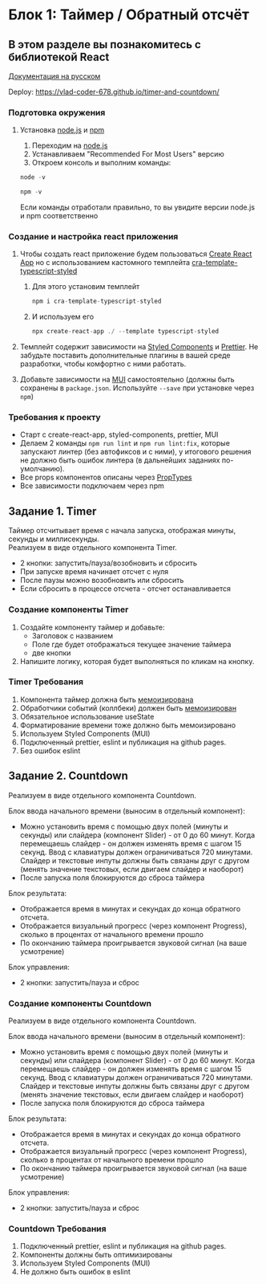 # Блок 1: Таймер / Обратный отсчёт

## В этом разделе вы познакомитесь с библиотекой React

[Документация на русском](https://ru.reactjs.org/docs/getting-started.html)

Deploy: https://vlad-coder-678.github.io/timer-and-countdown/

### Подготовка окружения

1. Установка [node.js](https://nodejs.org/en) и [npm](https://www.npmjs.com/)
    1. Переходим на [node.js](https://nodejs.org/en)
    2. Устанавливаем "Recommended For Most Users" версию
    3. Откроем консоль и выполним команды:

    ```js
    node -v
    ```

    ```js
    npm -v
    ```

   Если команды отработали правильно, то вы увидите версии node.js и npm соответственно

### Создание и настройка react приложения

1. Чтобы создать react приложение будем пользоваться [Create React App](https://create-react-app.dev/) но с использованием кастомного темплейта [cra-template-typescript-styled](https://www.npmjs.com/package/cra-template-typescript-styled)
    1. Для этого установим темплейт

       ```js
       npm i cra-template-typescript-styled
       ```

    2. И используем его

       ```js
       npx create-react-app ./ --template typescript-styled
       ```

2. Темплейт содержит зависимости на [Styled Components](https://styled-components.com/) и [Prettier](https://prettier.io/). Не забудьте поставить дополнительные плагины в вашей среде разработки, чтобы комфортно с ними работать.

3. Добавьте зависимости на [MUI](https://mui.com/material-ui/getting-started/installation/) самостоятельно (должны быть сохранены в `package.json`. Используйте `--save` при установке через `npm`)

### Требования к проекту

- Старт с create-react-app, styled-components, prettier, MUI
- Делаем 2 команды `npm run lint` и `npm run lint:fix`, которые запускают линтер (без автофиксов и с ними), у итогового решения не должно быть ошибок линтера (в дальнейших заданиях по-умолчанию).
- Все props компонентов описаны через [PropTypes](https://ru.reactjs.org/docs/typechecking-with-proptypes.html)
- Все зависимости подключаем через npm

## Задание 1. Timer

Таймер отсчитывает время с начала запуска, отображая минуты, секунды и миллисекунды.  
Реализуем в виде отдельного компонента Timer.

- 2 кнопки: запустить/пауза/возобновить и сбросить
- При запуске время начинает отсчет с нуля
- После паузы можно возобновить или сбросить
- Если сбросить в процессе отсчета - отсчет останавливается

### Создание компоненты Timer

1. Создайте компоненту таймер и добавьте:
   - Заголовок с названием
   - Поле где будет отображаться текущее значение таймера
   - две кнопки
2. Напишите логику, которая будет выполняться по кликам на кнопку.

### Timer Требования

1. Компонента таймер должна быть [мемоизирована](https://ru.reactjs.org/docs/react-api.html#reactmemo)
2. Обработчики событий (коллбеки) должен быть [мемоизирован](https://ru.reactjs.org/docs/hooks-reference.html#usecallback)
3. Обязательное использование useState
4. Форматирование времени тоже должно быть мемоизировано
5. Используем Styled Components (MUI)
6. Подключенный prettier, eslint и публикация на github pages.
7. Без ошибок eslint

## Задание 2. Countdown

Реализуем в виде отдельного компонента Countdown.

Блок ввода начального времени (выносим в отдельный компонент):

- Можно установить время с помощью двух полей (минуты и секунды) или слайдера (компонент Slider) - от 0 до 60 минут. Когда перемещаешь слайдер - он должен изменять время с шагом 15 секунд. Ввод с клавиатуры должен ограничиваться 720 минутами. Слайдер и текстовые инпуты должны быть связаны друг с другом (менять значение текстовых, если двигаем слайдер и наоборот)
- После запуска поля блокируются до сброса таймера

Блок результата:

- Отображается время в минутах и секундах до конца обратного отсчета.
- Отображается визуальный прогресс (через компонент Progress), сколько в процентах от начального времени прошло
- По окончанию таймера проигрывается звуковой сигнал (на ваше усмотрение)

Блок управления:

- 2 кнопки: запустить/пауза и сброс

### Создание компоненты Countdown

Реализуем в виде отдельного компонента Countdown.  

Блок ввода начального времени (выносим в отдельный компонент):

- Можно установить время с помощью двух полей (минуты и секунды) или слайдера (компонент Slider) - от 0 до 60 минут. Когда перемещаешь слайдер - он должен изменять время с шагом 15 секунд. Ввод с клавиатуры должен ограничиваться 720 минутами. Слайдер и текстовые инпуты должны быть связаны друг с другом (менять значение текстовых, если двигаем слайдер и наоборот)
- После запуска поля блокируются до сброса таймера

Блок результата:

- Отображается время в минутах и секундах до конца обратного отсчета.
- Отображается визуальный прогресс (через компонент Progress), сколько в процентах от начального времени прошло
- По окончанию таймера проигрывается звуковой сигнал (на ваше усмотрение)

Блок управления:

- 2 кнопки: запустить/пауза и сброс

### Countdown Требования

1. Подключенный prettier, eslint и публикация на github pages.
2. Компоненты должны быть оптимизированы
3. Используем Styled Components (MUI)
4. Не должно быть ошибок в eslint
